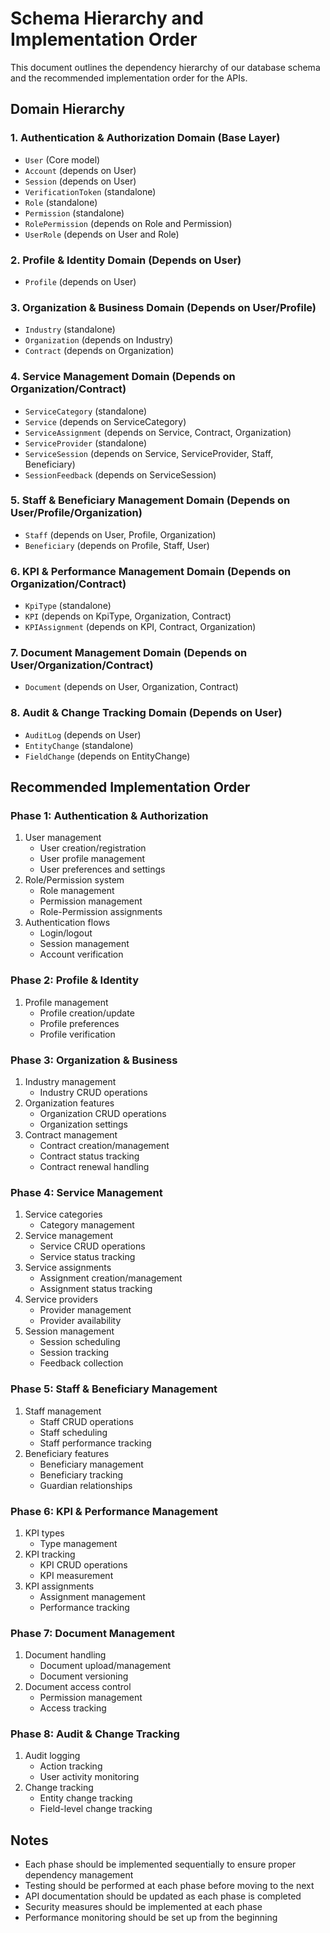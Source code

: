 # Schema Hierarchy and Implementation Order

This document outlines the dependency hierarchy of our database schema and the recommended implementation order for the APIs.

## Domain Hierarchy

### 1. Authentication & Authorization Domain (Base Layer)
- `User` (Core model)
- `Account` (depends on User)
- `Session` (depends on User)
- `VerificationToken` (standalone)
- `Role` (standalone)
- `Permission` (standalone)
- `RolePermission` (depends on Role and Permission)
- `UserRole` (depends on User and Role)

### 2. Profile & Identity Domain (Depends on User)
- `Profile` (depends on User)

### 3. Organization & Business Domain (Depends on User/Profile)
- `Industry` (standalone)
- `Organization` (depends on Industry)
- `Contract` (depends on Organization)

### 4. Service Management Domain (Depends on Organization/Contract)
- `ServiceCategory` (standalone)
- `Service` (depends on ServiceCategory)
- `ServiceAssignment` (depends on Service, Contract, Organization)
- `ServiceProvider` (standalone)
- `ServiceSession` (depends on Service, ServiceProvider, Staff, Beneficiary)
- `SessionFeedback` (depends on ServiceSession)

### 5. Staff & Beneficiary Management Domain (Depends on User/Profile/Organization)
- `Staff` (depends on User, Profile, Organization)
- `Beneficiary` (depends on Profile, Staff, User)

### 6. KPI & Performance Management Domain (Depends on Organization/Contract)
- `KpiType` (standalone)
- `KPI` (depends on KpiType, Organization, Contract)
- `KPIAssignment` (depends on KPI, Contract, Organization)

### 7. Document Management Domain (Depends on User/Organization/Contract)
- `Document` (depends on User, Organization, Contract)

### 8. Audit & Change Tracking Domain (Depends on User)
- `AuditLog` (depends on User)
- `EntityChange` (standalone)
- `FieldChange` (depends on EntityChange)

## Recommended Implementation Order

### Phase 1: Authentication & Authorization
1. User management
   - User creation/registration
   - User profile management
   - User preferences and settings
2. Role/Permission system
   - Role management
   - Permission management
   - Role-Permission assignments
3. Authentication flows
   - Login/logout
   - Session management
   - Account verification

### Phase 2: Profile & Identity
1. Profile management
   - Profile creation/update
   - Profile preferences
   - Profile verification

### Phase 3: Organization & Business
1. Industry management
   - Industry CRUD operations
2. Organization features
   - Organization CRUD operations
   - Organization settings
3. Contract management
   - Contract creation/management
   - Contract status tracking
   - Contract renewal handling

### Phase 4: Service Management
1. Service categories
   - Category management
2. Service management
   - Service CRUD operations
   - Service status tracking
3. Service assignments
   - Assignment creation/management
   - Assignment status tracking
4. Service providers
   - Provider management
   - Provider availability
5. Session management
   - Session scheduling
   - Session tracking
   - Feedback collection

### Phase 5: Staff & Beneficiary Management
1. Staff management
   - Staff CRUD operations
   - Staff scheduling
   - Staff performance tracking
2. Beneficiary features
   - Beneficiary management
   - Beneficiary tracking
   - Guardian relationships

### Phase 6: KPI & Performance Management
1. KPI types
   - Type management
2. KPI tracking
   - KPI CRUD operations
   - KPI measurement
3. KPI assignments
   - Assignment management
   - Performance tracking

### Phase 7: Document Management
1. Document handling
   - Document upload/management
   - Document versioning
2. Document access control
   - Permission management
   - Access tracking

### Phase 8: Audit & Change Tracking
1. Audit logging
   - Action tracking
   - User activity monitoring
2. Change tracking
   - Entity change tracking
   - Field-level change tracking

## Notes
- Each phase should be implemented sequentially to ensure proper dependency management
- Testing should be performed at each phase before moving to the next
- API documentation should be updated as each phase is completed
- Security measures should be implemented at each phase
- Performance monitoring should be set up from the beginning 